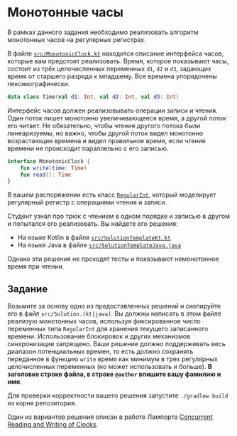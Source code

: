 # Монотонные часы

В рамках данного задания необходимо реализовать алгоритм монотонных часов на регулярных регистрах.

В файле [`src/MonotonicClock.kt`](src/MonotonicClock.kt) 
находится описание интерфейса часов, которые вам предстоит реализовать. Время, которое показывают часы, 
состоит из трёх целочисленных переменных `d1`, `d2` и `d3`, задающих время от старшего разряда к младшему. 
Все времена упорядочены лексикографически. 

```kotlin
data class Time(val d1: Int, val d2: Int, val d3: Int)
```

Интерфейс часов должен реализовывать операции записи и чтения. Один поток пишет монотонно увеличивающееся время, 
а другой поток его читает. Не обязательно, чтобы чтения другого потока были линеаризуемы, но важно, чтобы другой поток 
видел монотонно возрастающие времена и видел правильное время, если чтения времени не происходит параллельно 
с его записью.

```kotlin
interface MonotonicClock {
    fun write(time: Time)
    fun read(): Time
}
```

В вашем распоряжении есть класс [`RegularInt`](src/RegularInt.kt), который моделирует регулярный
регистр с операциями чтения и записи.

Студент узнал про трюк с чтением в одном порядке и записью в другом и попытался его реализовать.
Вы найдете его решения:
* На языке Kotlin в файле [`src/SolutionTemplateKt.kt`](src/SolutionTemplateKt.kt) 
* На языке Java в файле [`src/SolutionTemplateJava.java`](src/SolutionTemplateJava.java)

Однако эти решения не проходят тесты и показывают немонотонное время при чтении.

## Задание

Возьмите за основу одно из предоставленных решений и скопируйте его в файл `src/Solution.(kt|java)`.
Вы должны написать в этом файле реализую монотонных часов, используя фиксированное число переменных типа `RegularInt` для хранения
текущего записанного времени. Использование блокировок и других механизмов синхронизации запрещено. Ваше решение должно поддерживать
весь диапазон потенциальных времен, то есть должно сохранять переданное в функцию `write` время как минимум в 
трех регулярных целочисленных переменных (но может использовать и больше).
**В заголовке строке файла, в строке `@author` впишите вашу фамилию и имя**.

Для проверки корректности вашего решения запустите `./gradlew build` из корня репозитория. 

Один из вариантов решения описан в работе Лампорта 
[Concurrent Reading and Writing of Clocks](http://lamport.azurewebsites.net/pubs/lamport-concurrent-clocks.pdf).
